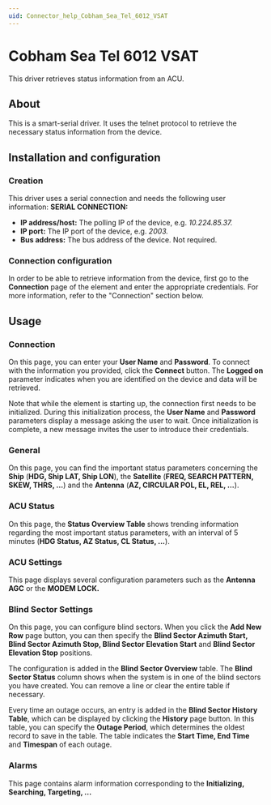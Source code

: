 ```yaml
---
uid: Connector_help_Cobham_Sea_Tel_6012_VSAT
---
```


# Cobham Sea Tel 6012 VSAT

This driver retrieves status information from an ACU.

## About

This is a smart-serial driver. It uses the telnet protocol to retrieve the necessary status information from the device.

## Installation and configuration

### Creation

This driver uses a serial connection and needs the following user information:
**SERIAL CONNECTION:**

- **IP address/host:** The polling IP of the device, e.g. *10.224.85.37.*
- **IP port:** The IP port of the device, e.g. *2003.*
- **Bus address:** The bus address of the device. Not required.

### Connection configuration

In order to be able to retrieve information from the device, first go to the **Connection** page of the element and enter the appropriate credentials. For more information, refer to the "Connection" section below.

## Usage

### Connection

On this page, you can enter your **User Name** and **Password**. To connect with the information you provided, click the **Connect** button. The **Logged on** parameter indicates when you are identified on the device and data will be retrieved.

Note that while the element is starting up, the connection first needs to be initialized. During this initialization process, the **User Name** and **Password** parameters display a message asking the user to wait. Once initialization is complete, a new message invites the user to introduce their credentials.

### General

On this page, you can find the important status parameters concerning the **Ship** (**HDG, Ship LAT, Ship LON**), the **Satellite** (**FREQ, SEARCH PATTERN, SKEW, THRS, ...**) and the **Antenna** (**AZ, CIRCULAR POL, EL, REL, ...**).

### ACU Status

On this page, the **Status Overview Table** shows trending information regarding the most important status parameters, with an interval of 5 minutes (**HDG Status, AZ Status, CL Status, ...**).

### ACU Settings

This page displays several configuration parameters such as the **Antenna AGC** or the **MODEM LOCK.**

### Blind Sector Settings

On this page, you can configure blind sectors. When you click the **Add New Row** page button, you can then specify the **Blind Sector Azimuth Start, Blind Sector Azimuth Stop, Blind Sector Elevation Start** and **Blind Sector Elevation Stop** positions.

The configuration is added in the **Blind Sector Overview** table. The **Blind Sector Status** column shows when the system is in one of the blind sectors you have created. You can remove a line or clear the entire table if necessary.

Every time an outage occurs, an entry is added in the **Blind Sector History Table**, which can be displayed by clicking the **History** page button. In this table, you can specify the **Outage Period**, which determines the oldest record to save in the table. The table indicates the **Start Time, End Time** and **Timespan** of each outage.

### Alarms

This page contains alarm information corresponding to the **Initializing, Searching, Targeting, ...**
